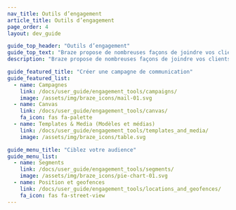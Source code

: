 ```yaml
---
nav_title: Outils d’engagement
article_title: Outils d’engagement
page_order: 4
layout: dev_guide

guide_top_header: "Outils d’engagement"
guide_top_text: "Braze propose de nombreuses façons de joindre vos clients et utilisateurs avec ses outils de campagne et de Canvas. Vous pouvez également optimiser l’uniformité (et télécharger des images et autres contenus) à l’aide de nos outils Templates & Media. À partir de là, vous pouvez créer des segments et des geofences pour cibler votre audience par emplacement ou autres attributs. <br> <br> Si vous recherchez des canaux, vous pouvez envoyer des données à l’aide des outils Canvas et de campagnes de Braze, consultez notre section <a href='/docs/user_guide/message_building_by_channel/'>Création de message par canal</a>."
description: "Braze propose de nombreuses façons de joindre vos clients et utilisateurs avec ses outils de campagnes et Canvas. Vous pouvez également optimiser l’uniformité à l’aide de nos outils Templates & Media."

guide_featured_title: "Créer une campagne de communication"
guide_featured_list:
  - name: Campagnes
    link: /docs/user_guide/engagement_tools/campaigns/
    image: /assets/img/braze_icons/mail-01.svg
  - name: Canvas
    link: /docs/user_guide/engagement_tools/canvas/
    fa_icon: fas fa-palette
  - name: Templates & Media (Modèles et médias)
    link: /docs/user_guide/engagement_tools/templates_and_media/
    image: /assets/img/braze_icons/table.svg

guide_menu_title: "Ciblez votre audience"
guide_menu_list:
  - name: Segments
    link: /docs/user_guide/engagement_tools/segments/
    image: /assets/img/braze_icons/pie-chart-01.svg
  - name: Position et geofences 
    link: /docs/user_guide/engagement_tools/locations_and_geofences/
    fa_icon: fas fa-street-view
---
```

